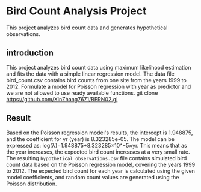 # Bird Count Analysis Project
This project analyzes bird count data and generates hypothetical observations.
## introduction
This project analyzes bird count data using maximum likelihood estimation and fits the data with a simple linear regression model.
The data file bird_count.csv contains bird counts from one site from the years 1999 to 2012. Formulate a model for Poisson regression with year as predictor and we are not allowed to use ready available functions.
git clone https://github.com/XinZhang7671/BERN02.gi
## Result
Based on the Poisson regression model's results, the intercept is 1.948875, and the coefficient for yr (year) is 8.323285e-05. The model can be expressed as:
log(λ)=1.948875+8.323285×10^−5×yr.
This means that as the year increases, the expected bird count increases at a very small rate.
The resulting `hypothetical_observations.csv` file contains simulated bird count data based on the Poisson regression model, covering the years 1999 to 2012. The expected bird count for each year is calculated using the given model coefficients, and random count values are generated using the Poisson distribution.
